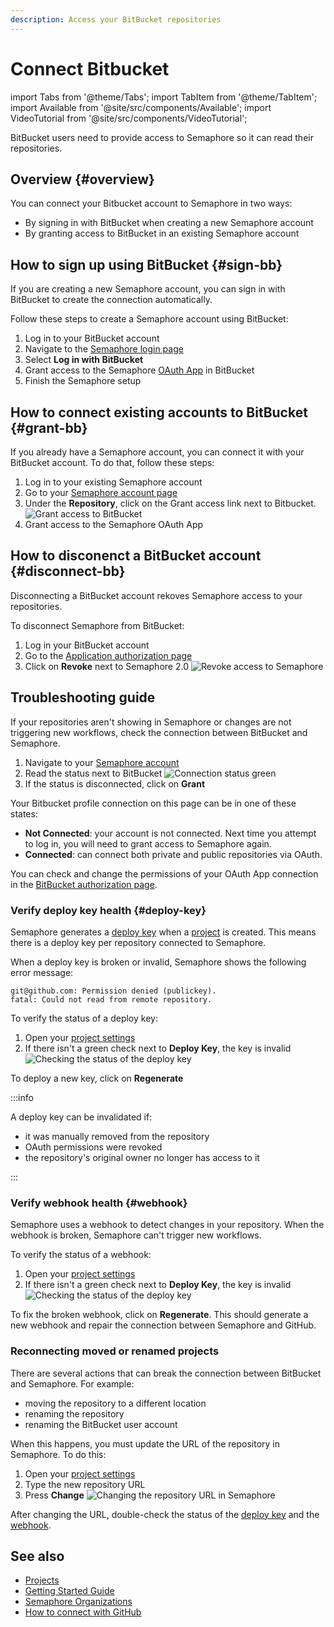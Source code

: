 ```yaml
---
description: Access your BitBucket repositories
---
```


# Connect Bitbucket

import Tabs from '@theme/Tabs';
import TabItem from '@theme/TabItem';
import Available from '@site/src/components/Available';
import VideoTutorial from '@site/src/components/VideoTutorial';

BitBucket users need to provide access to Semaphore so it can read their repositories.

## Overview {#overview}

You can connect your Bitbucket account to Semaphore in two ways:

- By signing in with BitBucket when creating a new Semaphore account
- By granting access to BitBucket in an existing Semaphore account

## How to sign up using BitBucket {#sign-bb}

If you are creating a new Semaphore account, you can sign in with BitBucket to create the connection automatically.

Follow these steps to create a Semaphore account using BitBucket:

1. Log in to your BitBucket account
2. Navigate to the [Semaphore login page](https://semaphoreci.com/login)
3. Select **Log in with BitBucket**
4. Grant access to the Semaphore [OAuth App](https://support.atlassian.com/bitbucket-cloud/docs/use-oauth-on-bitbucket-cloud/) in BitBucket
5. Finish the Semaphore setup

## How to connect existing accounts to BitBucket {#grant-bb}

If you already have a Semaphore account, you can connect it with your BitBucket account. To do that, follow these steps:

1. Log in to your existing Semaphore account
2. Go to your [Semaphore account page](https://me.semaphoreci.com/account)
3. Under the **Repository**, click on the Grant access link next to Bitbucket.
   ![Grant access to BitBucket](./img/grant-bb.jpg)
4. Grant access to the Semaphore OAuth App

## How to disconenct a BitBucket account {#disconnect-bb}

Disconnecting a BitBucket account rekoves Semaphore access to your repositories.

To disconnect Semaphore from BitBucket:

1. Log in your BitBucket account
2. Go to the [Application authorization page](https://bitbucket.org/account/settings/app-authorizations/)
3. Click on **Revoke** next to Semaphore 2.0
    ![Revoke access to Semaphore](./img/revoke-bb.jpg)

## Troubleshooting guide

If your repositories aren't showing in Semaphore or changes are not triggering new workflows, check the connection between BitBucket and Semaphore.

1. Navigate to your [Semaphore account](https://me.semaphoreci.com/account)
2. Read the status next to BitBucket
 ![Connection status green](./img/account-gh-bb-access.jpg)
3. If the status is disconnected, click on **Grant**

Your Bitbucket profile connection on this page can be in one of these states:

- **Not Connected**: your account is not connected. Next time you attempt to log in, you will need to grant access to Semaphore again.
- **Connected**: can connect both private and public repositories via OAuth. 

You can check and change the permissions of your OAuth App connection in the [BitBucket authorization page](https://bitbucket.org/account/settings/app-authorizations/).

### Verify deploy key health {#deploy-key}

Semaphore generates a [deploy key](https://docs.github.com/en/authentication/connecting-to-github-with-ssh/managing-deploy-keys) when a [project](./projects) is created. This means there is a deploy key per repository connected to Semaphore.

When a deploy key is broken or invalid, Semaphore shows the following error message:

```text
git@github.com: Permission denied (publickey).
fatal: Could not read from remote repository.
```

To verify the status of a deploy key:

1. Open your [project settings](./projects#settings)
2. If there isn't a green check next to **Deploy Key**, the key is invalid
 ![Checking the status of the deploy key](./img/deploy-key-bb.jpg)

To deploy a new key, click on **Regenerate**

:::info

A deploy key can be invalidated if:

- it was manually removed from the repository
- OAuth permissions were revoked
- the repository's original owner no longer has access to it

:::

### Verify webhook health {#webhook}

Semaphore uses a webhook to detect changes in your repository. When the webhook is broken, Semaphore can't trigger new workflows.

To verify the status of a webhook:

1. Open your [project settings](./projects#settings)
2. If there isn't a green check next to **Deploy Key**, the key is invalid
 ![Checking the status of the deploy key](./img/webhook-bb.jpg)


To fix the broken webhook, click on **Regenerate**. This should generate a new webhook and repair the connection between Semaphore and GitHub.

### Reconnecting moved or renamed projects

There are several actions that can break the connection between BitBucket and Semaphore. For example:

- moving the repository to a different location
- renaming the repository
- renaming the BitBucket user account

When this happens, you must update the URL of the repository in Semaphore. To do this:

1. Open your [project settings](./projects#settings)
2. Type the new repository URL
3. Press **Change**
 ![Changing the repository URL in Semaphore](./img/repository-url-bb.jpg)

After changing the URL, double-check the status of the [deploy key](#deploy-key) and the [webhook](#webhook).

## See also

- [Projects](./projects)
- [Getting Started Guide](../getting-started/guided-tour)
- [Semaphore Organizations](./organizations)
- [How to connect with GitHub](./connect-github)